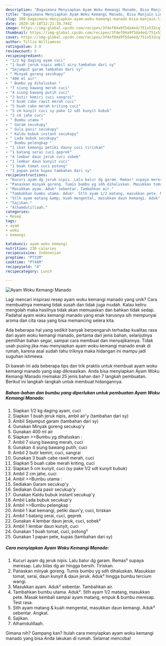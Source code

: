 ```yaml
---
description: "Bagaimana Menyiapkan Ayam Woku Kemangi Manado, Bisa Manjain Lidah"
title: "Bagaimana Menyiapkan Ayam Woku Kemangi Manado, Bisa Manjain Lidah"
slug: 309-bagaimana-menyiapkan-ayam-woku-kemangi-manado-bisa-manjain-lidah
date: 2020-10-18T12:21:35.744Z
image: https://img-global.cpcdn.com/recipes/3f4ef04a9f5da4ed/751x532cq70/ayam-woku-kemangi-manado-foto-resep-utama.jpg
thumbnail: https://img-global.cpcdn.com/recipes/3f4ef04a9f5da4ed/751x532cq70/ayam-woku-kemangi-manado-foto-resep-utama.jpg
cover: https://img-global.cpcdn.com/recipes/3f4ef04a9f5da4ed/751x532cq70/ayam-woku-kemangi-manado-foto-resep-utama.jpg
author: Tillie Williamson
ratingvalue: 3.9
reviewcount: 5
recipeingredient:
- "1/2 kg daging ayam cuci"
- "1 buah jeruk nipis ambil airy tambahan dari sy"
- "Sejumput garam tambahan dari sy"
- " Minyak goreng secukupy"
- "400 ml air"
- " Bumbu yg dihaluskan "
- "7 siung bawang merah cuci"
- "4 siung bawang putih cuci"
- "2 butir kemiri cuci sangrai"
- "3 buah cabe rawit merah cuci"
- "5 buah cabe merah kriting cuci"
- "5 cm kunyit cuci sy pake 12 sdt kunyit bubuk"
- "2 cm jahe cuci"
- " Bumbu utama "
- " Garam secukupy"
- " Gula pasir secukupy"
- " Kaldu bubuk instant secukupy"
- " Lada bubuk secukupy"
- " Bumbu pelengkap "
- "1 ikat kemangi petiki dauny cuci tiriskan"
- "1 batang serai cuci geprek"
- "4 lembar daun jeruk cuci sobek"
- "1 lembar daun kunyit cuci"
- "1 buah tomat cuci potong"
- "1 papan pete kupas tambahan dari sy"
recipeinstructions:
- "Kucuri ayam dg jeruk nipis. Lalu balur dg garam. Remas² supaya meresap. Lalu bilas dg air hingga bersih. Tiriskan."
- "Panaskan minyak goreng. Tumis bumbu yg sdh dihaluskan. Masukkan tomat, serai, daun kunyit &amp; daun jeruk. Aduk² hingga bumbu tercium wangi."
- "Masukkan ayam. Aduk² sebentar. Tambahkan air."
- "Tambahkan bumbu utama. Aduk². Stlh ayam 1/2 matang, masukkan pete. Masak kembali sampai ayam matang, empuk &amp; bumbu meresap. Test rasa."
- "Stlh ayam matang &amp; kuah mengental, masukkan daun kemangi. Aduk² sebentar. Angkat."
- "Sajikan."
- "Alhamdulillaah."
categories:
- Resep
tags:
- ayam
- woku
- kemangi

katakunci: ayam woku kemangi 
nutrition: 230 calories
recipecuisine: Indonesian
preptime: "PT32M"
cooktime: "PT46M"
recipeyield: "4"
recipecategory: Lunch

---
```



![Ayam Woku Kemangi Manado](https://img-global.cpcdn.com/recipes/3f4ef04a9f5da4ed/751x532cq70/ayam-woku-kemangi-manado-foto-resep-utama.jpg)

Lagi mencari inspirasi resep ayam woku kemangi manado yang unik? Cara membuatnya memang tidak susah dan tidak juga mudah. Kalau keliru mengolah maka hasilnya tidak akan memuaskan dan bahkan tidak sedap. Padahal ayam woku kemangi manado yang enak harusnya sih mempunyai aroma dan cita rasa yang bisa memancing selera kita.

Ada beberapa hal yang sedikit banyak berpengaruh terhadap kualitas rasa dari ayam woku kemangi manado, pertama dari jenis bahan, selanjutnya pemilihan bahan segar, sampai cara membuat dan menyajikannya. Tidak usah pusing jika mau menyiapkan ayam woku kemangi manado enak di rumah, karena asal sudah tahu triknya maka hidangan ini mampu jadi suguhan istimewa.




Di bawah ini ada beberapa tips dan trik praktis untuk membuat ayam woku kemangi manado yang siap dikreasikan. Anda bisa menyiapkan Ayam Woku Kemangi Manado memakai 25 jenis bahan dan 7 langkah pembuatan. Berikut ini langkah-langkah untuk membuat hidangannya.

<!--inarticleads1-->

##### Bahan-bahan dan bumbu yang diperlukan untuk pembuatan Ayam Woku Kemangi Manado:

1. Siapkan 1/2 kg daging ayam, cuci
1. Siapkan 1 buah jeruk nipis, ambil air&#39;y (tambahan dari sy)
1. Ambil Sejumput garam (tambahan dari sy)
1. Gunakan  Minyak goreng secukup&#39;y
1. Gunakan 400 ml air
1. Siapkan  &gt;&gt;Bumbu yg dihaluskan :
1. Ambil 7 siung bawang merah, cuci
1. Gunakan 4 siung bawang putih, cuci
1. Ambil 2 butir kemiri, cuci, sangrai
1. Gunakan 3 buah cabe rawit merah, cuci
1. Siapkan 5 buah cabe merah kriting, cuci
1. Siapkan 5 cm kunyit, cuci (sy pake 1/2 sdt kunyit bubuk)
1. Ambil 2 cm jahe, cuci
1. Ambil  &gt;&gt;Bumbu utama :
1. Sediakan  Garam secukup&#39;y
1. Sediakan  Gula pasir secukup&#39;y
1. Gunakan  Kaldu bubuk instant secukup&#39;y
1. Ambil  Lada bubuk secukup&#39;y
1. Ambil  &gt;&gt;Bumbu pelengkap :
1. Ambil 1 ikat kemangi, petiki daun&#39;y, cuci, tiriskan
1. Ambil 1 batang serai, cuci, geprek
1. Gunakan 4 lembar daun jeruk, cuci, sobek²
1. Ambil 1 lembar daun kunyit, cuci
1. Gunakan 1 buah tomat, cuci, potong²
1. Gunakan 1 papan pete, kupas (tambahan dari sy)




<!--inarticleads2-->

##### Cara menyiapkan Ayam Woku Kemangi Manado:

1. Kucuri ayam dg jeruk nipis. Lalu balur dg garam. Remas² supaya meresap. Lalu bilas dg air hingga bersih. Tiriskan.
1. Panaskan minyak goreng. Tumis bumbu yg sdh dihaluskan. Masukkan tomat, serai, daun kunyit &amp; daun jeruk. Aduk² hingga bumbu tercium wangi.
1. Masukkan ayam. Aduk² sebentar. Tambahkan air.
1. Tambahkan bumbu utama. Aduk². Stlh ayam 1/2 matang, masukkan pete. Masak kembali sampai ayam matang, empuk &amp; bumbu meresap. Test rasa.
1. Stlh ayam matang &amp; kuah mengental, masukkan daun kemangi. Aduk² sebentar. Angkat.
1. Sajikan.
1. Alhamdulillaah.




Gimana nih? Gampang kan? Itulah cara menyiapkan ayam woku kemangi manado yang bisa Anda lakukan di rumah. Selamat mencoba!

